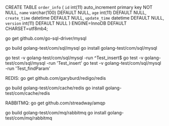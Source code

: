 
CREATE TABLE `order_info` (
  `id` int(11) auto_increment primary key NOT NULL,
  `name` varchar(100) DEFAULT NULL,
  `age` int(11) DEFAULT NULL,
  `create_time` datetime DEFAULT NULL,
  `update_time` datetime DEFAULT NULL,
  `version` int(11) DEFAULT NULL
) ENGINE=InnoDB DEFAULT CHARSET=utf8mb4;


go get github.com/go-sql-driver/mysql

go build golang-test/com/sql/mysql
go install golang-test/com/sql/mysql


go test -v golang-test/com/sql/mysql -run ^Test_insert$
go test -v golang-test/com/sql/mysql -run 'Test_insert'
go test -v golang-test/com/sql/mysql -run 'Test_findParam'





REDIS:
go get github.com/garyburd/redigo/redis

go build golang-test/com/cache/redis
go install golang-test/com/cache/redis




RABBITMQ:
go get github.com/streadway/amqp

go build golang-test/com/mq/rabbitmq
go install golang-test/com/mq/rabbitmq






